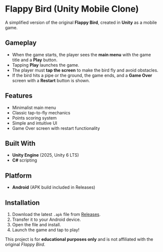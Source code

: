 # Flappy Bird (Unity Mobile Clone)

A simplified version of the original **Flappy Bird**, created in **Unity** as a mobile game.

## Gameplay
- When the game starts, the player sees the **main menu** with the game title and a **Play** button.  
- Tapping **Play** launches the game.  
- The player must **tap the screen** to make the bird fly and avoid obstacles.  
- If the bird hits a pipe or the ground, the game ends, and a **Game Over** screen with a **Restart** button is shown.  

## Features
- Minimalist main menu  
- Classic tap-to-fly mechanics
- Points scoring system
- Simple and intuitive UI  
- Game Over screen with restart functionality  

## Built With
- **Unity Engine** (2025, Unity 6 LTS)  
- **C#** scripting  

## Platform
- **Android** (APK build included in Releases)   

## Installation
1. Download the latest `.apk` file from [Releases](../../releases).  
2. Transfer it to your Android device.  
3. Open the file and install.  
4. Launch the game and tap to play!  

This project is for **educational purposes only** and is not affiliated with the original *Flappy Bird*.  
